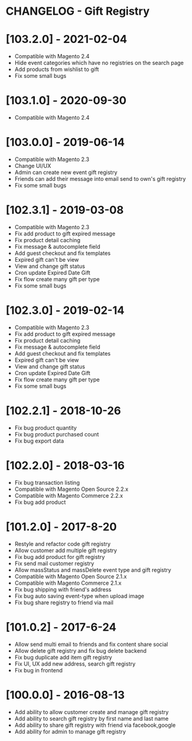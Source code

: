 CHANGELOG - Gift Registry
=============

[103.2.0] - 2021-02-04
=======
-   Compatible with Magento 2.4
-   Hide event categories which have no registries on the search page
-   Add products from wishlist to gift
-   Fix some small bugs

[103.1.0] - 2020-09-30
============
-   Compatible with Magento 2.4

[103.0.0] - 2019-06-14
============
-   Compatible with Magento 2.3
-   Change UI/UX
-   Admin can create new event gift registry
-   Friends can add their message into email send to own's gift registry
-   Fix some small bugs

[102.3.1] - 2019-03-08
============
-   Compatible with Magento 2.3
-   Fix add product to gift expired message
-   Fix product detail caching
-   Fix message & autocomplete field
-   Add guest checkout and fix templates
-   Expired gift can't be view
-   View and change gift status
-   Cron update Expired Date Gift
-   Fix flow create many gift per type
-   Fix some small bugs

[102.3.0] - 2019-02-14
============
-   Compatible with Magento 2.3
-   Fix add product to gift expired message
-   Fix product detail caching
-   Fix message & autocomplete field
-   Add guest checkout and fix templates
-   Expired gift can't be view
-   View and change gift status
-   Cron update Expired Date Gift
-   Fix flow create many gift per type
-   Fix some small bugs

[102.2.1] - 2018-10-26
============
-   Fix bug product quantity
-   Fix bug product purchased count
-   Fix bug export data

[102.2.0] - 2018-03-16
============
-   Fix bug transaction listing
-   Compatible with Magento Open Source 2.2.x
-   Compatible with Magento Commerce 2.2.x
-  Fix bug add product

[101.2.0] - 2017-8-20
============
-   Restyle and refactor code gift registry
-   Allow customer add multiple gift registry
-   Fix bug add product for gift registry
-   Fix send mail customer registry
-   Allow massStatus and massDelete event type and gift registry
-   Compatible with Magento Open Source 2.1.x
-   Compatible with Magento Commerce 2.1.x
-   Fix bug shipping with friend's address
-   Fix bug auto saving event-type when upload image
-   Fix bug share registry to friend via mail

[101.0.2] - 2017-6-24
=============
-   Allow send multi email to friends and fix content share social
-   Allow delete gift registry and fix bug delete backend
-   Fix bug duplicate add item gift registry
-   Fix UI, UX add new address, search gift registry
-   Fix bug in frontend

[100.0.0] - 2016-08-13
=============
-   Add ability to allow customer create and manage gift registry
-   Add ability to search gift registry by first name and last name
-   Add ability to share gift registry with friend via facebook,google
-   Add ability for admin to manage gift registry
